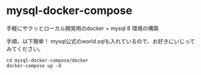 # mysql-docker-compose
手軽にサクッとローカル開発用のdocker + mysql 8 環境の構築

手順、以下簡単！
mysql公式のworld.sqlも入れているので、お好きにいじってみてください。
```shell
cd mysql-docker-compose/docker
docker-compose up -d
```